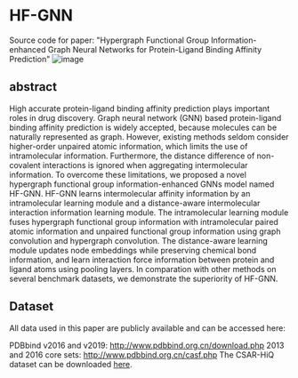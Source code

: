 # HF-GNN
Source code for paper: "Hypergraph Functional Group Information-enhanced Graph Neural Networks for Protein-Ligand Binding Affinity Prediction"
![image](https://github.com/ILangXu/HF-GNN/assets/37317304/dcc11144-63ab-4552-9465-b7ee65a041a6)
## abstract
High accurate protein-ligand binding affinity prediction plays important roles in drug discovery. Graph neural network (GNN) based protein-ligand binding affinity prediction is widely accepted, because molecules can be naturally represented as graph. However, existing methods seldom consider higher-order unpaired atomic information, which limits the use of intramolecular information. Furthermore, the distance difference of non-covalent interactions is ignored when aggregating intermolecular information. To overcome these limitations, we proposed a novel hypergraph functional group information-enhanced GNNs model named HF-GNN. HF-GNN learns intermolecular affinity information by an intramolecular learning module and a distance-aware intermolecular interaction information learning module. The intramolecular learning module fuses hypergraph functional group information with intramolecular paired atomic information and unpaired functional group information using graph convolution and hypergraph convolution. The distance-aware learning module updates node embeddings while preserving chemical bond information, and learn interaction force information between protein and ligand atoms using pooling layers. In comparation with other methods on several benchmark datasets, we demonstrate the superiority of HF-GNN.

## Dataset

All data used in this paper are publicly available and can be accessed here:

PDBbind v2016 and v2019: http://www.pdbbind.org.cn/download.php
2013 and 2016 core sets: http://www.pdbbind.org.cn/casf.php
The CSAR-HiQ dataset can be downloaded [here](http://www.csardock.org/).

